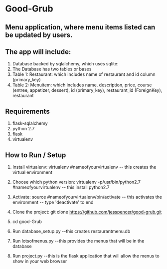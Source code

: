 # Good-Grub

## Menu application, where menu items listed can be updated by users.

## The app will include:
1. Database backed by sqlalchemy, which uses sqlite:
2. The Database has two tables or bases
3. Table 1: Restaurant: which includes name of restaurant and id column (primary_key)
4. Table 2: Menuitem: which includes name, description, price, course (entree, appetizer, dessert), id (primary_key), restaurant_id (ForeignKey), restaurant  

## Requirements
1. flask-sqlalchemy
2. python 2.7
3. flask
4. virtualenv

## How to Run / Setup
1. Install virtualenv: virtualenv #nameofyourvirtualenv
-- this creates the virtual environment

2. Choose which python version: virtualenv -p/usr/bin/python2.7 #nameofyourvirtualenv
-- this install python2.7

3. Activate: source #nameofyourvirtualenv/bin/activate
 -- this activates the environment -- type 'deactivate' to end

4. Clone the project: git clone https://github.com/jesspencer/good-grub.git

4. cd good-Grub
5. Run database_setup.py
--this creates restaurantmenu.db
6. Run lotsofmenus.py
--this provides the menus that will be in the database
7. Run project.py
--this is the flask application that will allow the menus to show in your web browser
